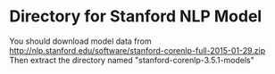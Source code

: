 # Directory for Stanford NLP Model
You should download model data from http://nlp.stanford.edu/software/stanford-corenlp-full-2015-01-29.zip  
Then extract the directory named "stanford-corenlp-3.5.1-models"

